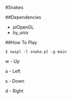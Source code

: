 #Snakes

##Dependencies

- plOpenGL
- by\_unix

##How To Play

```
$ swipl -l snake.pl -g main
```

w - Up

a - Left

s - Down

d - Right
